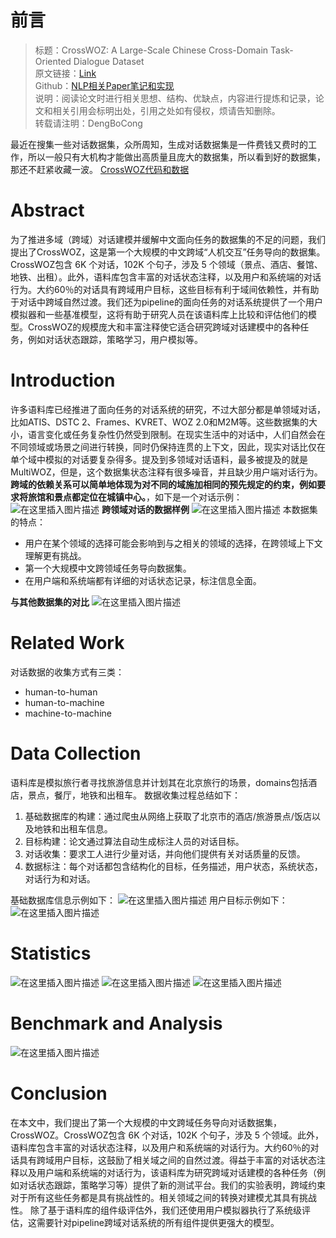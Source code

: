 # 前言

> 标题：CrossWOZ: A Large-Scale Chinese Cross-Domain Task-Oriented Dialogue Dataset\
> 原文链接：[Link](https://arxiv.org/pdf/2002.11893.pdf)\
> Github：[NLP相关Paper笔记和实现](https://github.com/DengBoCong/nlp-paper)\
> 说明：阅读论文时进行相关思想、结构、优缺点，内容进行提炼和记录，论文和相关引用会标明出处，引用之处如有侵权，烦请告知删除。\
> 转载请注明：DengBoCong

最近在搜集一些对话数据集，众所周知，生成对话数据集是一件费钱又费时的工作，所以一般只有大机构才能做出高质量且庞大的数据集，所以看到好的数据集，那还不赶紧收藏一波。
[CrossWOZ代码和数据](https://github.com/thu-coai/CrossWOZ)

# Abstract
为了推进多域（跨域）对话建模并缓解中文面向任务的数据集的不足的问题，我们提出了CrossWOZ，这是第一个大规模的中文跨域“人机交互”任务导向的数据集。CrossWOZ包含 6K 个对话，102K 个句子，涉及 5 个领域（景点、酒店、餐馆、地铁、出租）。此外，语料库包含丰富的对话状态注释，以及用户和系统端的对话行为。大约60％的对话具有跨域用户目标，这些目标有利于域间依赖性，并有助于对话中跨域自然过渡。我们还为pipeline的面向任务的对话系统提供了一个用户模拟器和一些基准模型，这将有助于研究人员在该语料库上比较和评估他们的模型。CrossWOZ的规模庞大和丰富注释使它适合研究跨域对话建模中的各种任务，例如对话状态跟踪，策略学习，用户模拟等。
# Introduction
许多语料库已经推进了面向任务的对话系统的研究，不过大部分都是单领域对话，比如ATIS、DSTC 2、Frames、KVRET、WOZ 2.0和M2M等。这些数据集的大小，语言变化或任务复杂性仍然受到限制。在现实生活中的对话中，人们自然会在不同领域或场景之间进行转换，同时仍保持连贯的上下文，因此，现实对话比仅在单个域中模拟的对话要复杂得多。提及到多领域对话语料，最多被提及的就是MultiWOZ，但是，这个数据集状态注释有很多噪音，并且缺少用户端对话行为。**跨域的依赖关系可以简单地体现为对不同的域施加相同的预先规定的约束，例如要求将旅馆和景点都定位在城镇中心。**，如下是一个对话示例：
![在这里插入图片描述](https://img-blog.csdnimg.cn/20200927172302406.png?x-oss-process=image/watermark,type_ZmFuZ3poZW5naGVpdGk,shadow_10,text_aHR0cHM6Ly9ibG9nLmNzZG4ubmV0L0RCQ18xMjE=,size_16,color_FFFFFF,t_70#pic_center)
**跨领域对话的数据样例**
![在这里插入图片描述](https://img-blog.csdnimg.cn/20200927172857102.png?x-oss-process=image/watermark,type_ZmFuZ3poZW5naGVpdGk,shadow_10,text_aHR0cHM6Ly9ibG9nLmNzZG4ubmV0L0RCQ18xMjE=,size_16,color_FFFFFF,t_70#pic_center)
本数据集的特点：
+  用户在某个领域的选择可能会影响到与之相关的领域的选择，在跨领域上下文理解更有挑战。
+  第一个大规模中文跨领域任务导向数据集。
+  在用户端和系统端都有详细的对话状态记录，标注信息全面。

**与其他数据集的对比**
![在这里插入图片描述](https://img-blog.csdnimg.cn/20200927173339629.png?x-oss-process=image/watermark,type_ZmFuZ3poZW5naGVpdGk,shadow_10,text_aHR0cHM6Ly9ibG9nLmNzZG4ubmV0L0RCQ18xMjE=,size_16,color_FFFFFF,t_70#pic_center)
# Related Work
对话数据的收集方式有三类：
+ human-to-human
+ human-to-machine
+ machine-to-machine

#  Data Collection
语料库是模拟旅行者寻找旅游信息并计划其在北京旅行的场景，domains包括酒店，景点，餐厅，地铁和出租车。 数据收集过程总结如下：
1. 基础数据库的构建：通过爬虫从网络上获取了北京市的酒店/旅游景点/饭店以及地铁和出租车信息。
2. 目标构建：论文通过算法自动生成标注人员的对话目标。
3. 对话收集：要求工人进行少量对话，并向他们提供有关对话质量的反馈。
4. 数据标注：每个对话都包含结构化的目标，任务描述，用户状态，系统状态，对话行为和对话。


基础数据库信息示例如下：
![在这里插入图片描述](https://img-blog.csdnimg.cn/20200927180441535.png?x-oss-process=image/watermark,type_ZmFuZ3poZW5naGVpdGk,shadow_10,text_aHR0cHM6Ly9ibG9nLmNzZG4ubmV0L0RCQ18xMjE=,size_16,color_FFFFFF,t_70#pic_center)
用户目标示例如下：
![在这里插入图片描述](https://img-blog.csdnimg.cn/20200927180519346.png?x-oss-process=image/watermark,type_ZmFuZ3poZW5naGVpdGk,shadow_10,text_aHR0cHM6Ly9ibG9nLmNzZG4ubmV0L0RCQ18xMjE=,size_16,color_FFFFFF,t_70#pic_center)

# Statistics
![在这里插入图片描述](https://img-blog.csdnimg.cn/20200927182041653.png?x-oss-process=image/watermark,type_ZmFuZ3poZW5naGVpdGk,shadow_10,text_aHR0cHM6Ly9ibG9nLmNzZG4ubmV0L0RCQ18xMjE=,size_16,color_FFFFFF,t_70#pic_center)
![在这里插入图片描述](https://img-blog.csdnimg.cn/20200927182214247.png?x-oss-process=image/watermark,type_ZmFuZ3poZW5naGVpdGk,shadow_10,text_aHR0cHM6Ly9ibG9nLmNzZG4ubmV0L0RCQ18xMjE=,size_16,color_FFFFFF,t_70#pic_center)
![在这里插入图片描述](https://img-blog.csdnimg.cn/20200927182241872.png?x-oss-process=image/watermark,type_ZmFuZ3poZW5naGVpdGk,shadow_10,text_aHR0cHM6Ly9ibG9nLmNzZG4ubmV0L0RCQ18xMjE=,size_16,color_FFFFFF,t_70#pic_center)
# Benchmark and Analysis
![在这里插入图片描述](https://img-blog.csdnimg.cn/20200927182351883.png?x-oss-process=image/watermark,type_ZmFuZ3poZW5naGVpdGk,shadow_10,text_aHR0cHM6Ly9ibG9nLmNzZG4ubmV0L0RCQ18xMjE=,size_16,color_FFFFFF,t_70#pic_center)
# Conclusion
在本文中，我们提出了第一个大规模的中文跨域任务导向对话数据集，CrossWOZ。CrossWOZ包含 6K 个对话，102K 个句子，涉及 5 个领域。此外，语料库包含丰富的对话状态注释，以及用户和系统端的对话行为。大约60％的对话具有跨域用户目标，这鼓励了相关域之间的自然过渡。得益于丰富的对话状态注释以及用户端和系统端的对话行为，该语料库为研究跨域对话建模的各种任务（例如对话状态跟踪，策略学习等）提供了新的测试平台。我们的实验表明，跨域约束对于所有这些任务都是具有挑战性的。相关领域之间的转换对建模尤其具有挑战性。 除了基于语料库的组件级评估外，我们还使用用户模拟器执行了系统级评估，这需要针对pipeline跨域对话系统的所有组件提供更强大的模型。